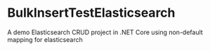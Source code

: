 # BulkInsertTestElasticsearch

A demo Elasticsearch CRUD project in .NET Core using non-default mapping for elasticsearch
